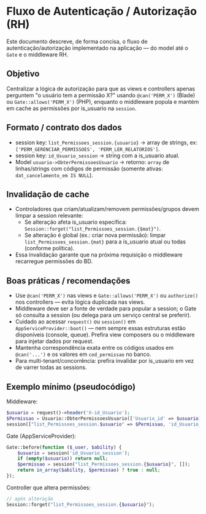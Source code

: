 # Fluxo de Autenticação / Autorização (RH)

Este documento descreve, de forma concisa, o fluxo de autenticação/autorização implementado na aplicação — do model até o `Gate` e o middleware RH. 

## Objetivo
Centralizar a lógica de autorização para que as views e controllers apenas perguntem "o usuário tem a permissão X?" usando `@can('PERM_X')` (Blade) ou `Gate::allows('PERM_X')` (PHP), enquanto o middleware popula e mantém em cache as permissões por is_usuario na `session`.





## Formato / contrato dos dados
- session key: `list_Permissoes_session.{usuario}` → array de strings, ex: `['PERM_GERENCIAR_PERMISSOES', 'PERM_LER_RELATORIOS']`.
- session key: `id_Usuario_session` → string com a is_usuario atual.
- Model `usuario->ObterPermissoesUsuario` → retorno: `array` de linhas/strings com códigos de permissão (somente ativas: `dat_cancelamento_em IS NULL`).

## Invalidação de cache
- Controladores que criam/atualizam/removem permissões/grupos devem limpar a session relevante:
  - Se alteração afeta is_usuario específica: `Session::forget("list_Permissoes_session.{$mat}")`.
  - Se alteração é global (ex.: criar nova permissão): limpar `list_Permissoes_session.{mat}` para a is_usuario atual ou todas (conforme política).
- Essa invalidação garante que na próxima requisição o middleware recarregue permissões do BD.

## Boas práticas / recomendações
- Use `@can('PERM_X')` nas views e `Gate::allows('PERM_X')` ou `authorize()` nos controllers — evita lógica duplicada nas views.
- Middleware deve ser a fonte de verdade para popular a session; o Gate só consulta a session (ou delega para um serviço central se preferir).
- Cuidado ao acessar `request()` ou `session()` em `AppServiceProvider::boot()` — nem sempre essas estruturas estão disponíveis (console, queue). Prefira view composers ou o middleware para injetar dados por request.
- Mantenha correspondência exata entre os códigos usados em `@can('...')` e os valores em `cod_permissao` no banco.
- Para multi-tenant/concorrência: prefira invalidar por is_usuario em vez de varrer todas as sessions.



## Exemplo mínimo (pseudocódigo)

Middleware:
```php
$usuario = request()->header('X-id_Usuario');
$Permissao = Usuario::ObterPermissoesUsuario(['Usuario_id' => $usuario]);
session(["list_Permissoes_session.$usuario" => $Permissao, 'id_Usuario_session' => $usuario]);
```

Gate (AppServiceProvider):
```php
Gate::before(function ($_user, $ability) {
    $usuario = session('id_Usuario_session');
    if (empty($usuario)) return null;
    $permissao = session("list_Permissoes_session.{$usuario}", []);
    return in_array($ability, $permissao) ? true : null;
});
```

Controller que altera permissões:
```php
// após alteração
Session::forget("list_Permissoes_session.{$usuario}");
``` 
